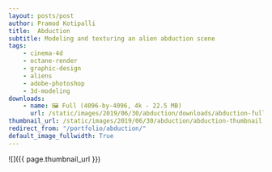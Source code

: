 ```yaml
---
layout: posts/post
author: Pramod Kotipalli
title:  Abduction
subtitle: Modeling and texturing an alien abduction scene
tags:
    - cinema-4d
    - octane-render
    - graphic-design
    - aliens
    - adobe-photoshop
    - 3d-modeling
downloads:
    - name: 🖼️ Full (4096-by-4096, 4k - 22.5 MB)
      url: /static/images/2019/06/30/abduction/downloads/abduction-full.png
thumbnail_url: /static/images/2019/06/30/abduction/abduction-thumbnail.png
redirect_from: "/portfolio/abduction/"
default_image_fullwidth: True
---
```


![]({{ page.thumbnail_url }})
